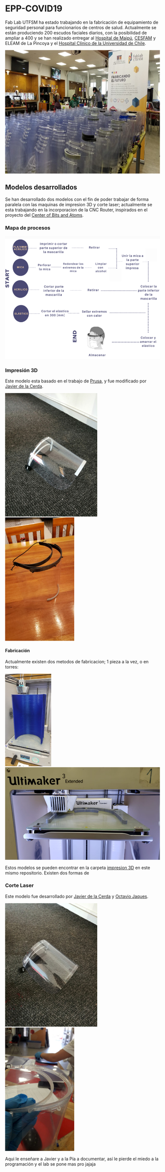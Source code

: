 # EPP-COVID19

Fab Lab UTFSM ha estado trabajando en la fabricación de equipamiento de seguridad personal para funcionarios de centros de salud.
Actualmente se están produciendo 200 escudos faciales diarios, con la posibilidad de ampliar a 400 y se han realizado entregar al [Hospital de Maipú](http://www.hospitalelcarmen.cl/hec/), [CESFAM](http://www.laguiadesantiagodechile.com/du/358-la-pincoya-cesfam) y ELEAM de La Pincoya y el [Hospital Clínico de la Universidad de Chile](https://www.redclinica.cl/). 


<img src="Imagenes/muestra.jpeg"  height="400" >

## Modelos desarrollados

Se han desarrollado dos modelos con el fin de poder trabajar de forma paralela con las maquinas de impresion 3D y corte laser; actualmente se esta trabajando en la incorporacion de la CNC Router, inspirados en el proyecto del [Center of Bits and Atoms](https://gitlab.cba.mit.edu/alfonso/fabshield). 

### Mapa de procesos

<img src="Imagenes/proceso.PNG"  height="400" > 

### Impresión 3D

Este modelo esta basado en el trabajo de [Prusa](https://www.prusaprinters.org/prints/25857-prusa-face-shield), y fue modificado por [Javier de la Cerda](https://www.instagram.com/javier.mkr/). 

<img src="Imagenes/Imp3D.jpeg"  height="400" > <img src="Imagenes/Imp3D_2.jpeg"  height="400" > 

#### Fabricación

Actualmente existen dos metodos de fabricacion; 1 pieza a la vez, o en torres:

<img src="Imagenes/torre3D_2.jpeg"  height="300" >  <img src="Imagenes/Imp3D_3.jpeg"  height ="300" >  

Estos modelos se pueden encontrar en la carpeta [impresion 3D](lala) en este mismo repositorio. Existen dos formas de 

### Corte Laser

Este modelo fue desarrollado por  [Javier de la Cerda](https://www.instagram.com/javier.mkr/) y [Octavio Jaques](https://www.instagram.com/octaviojaques/). 

<img src="Imagenes/CorteLaser.jpeg"  height="400" > <img src="Imagenes/CorteLaser_2.jpeg"  height="400" >

Aqui le enseñare a Javier y a la Pía a documentar, así le pierde el miedo a la programación y el lab se pone mas pro jajaja